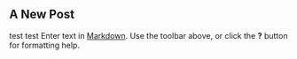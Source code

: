 ## A New Post
test
test
Enter text in [Markdown](http://daringfireball.net/projects/markdown/). Use the toolbar above, or click the **?** button for formatting help.

